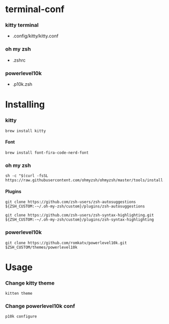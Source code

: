 # terminal-conf

### kitty terminal

- .config/kitty/kitty.conf

### oh my zsh

- .zshrc

### powerlevel10k

- .p10k.zsh

# Installing

### kitty

```
brew install kitty
```

#### Font

```
brew install font-fira-code-nerd-font
```

### oh my zsh

```
sh -c "$(curl -fsSL https://raw.githubusercontent.com/ohmyzsh/ohmyzsh/master/tools/install.sh)"
```

#### Plugins

```
git clone https://github.com/zsh-users/zsh-autosuggestions ${ZSH_CUSTOM:-~/.oh-my-zsh/custom}/plugins/zsh-autosuggestions
```

```
git clone https://github.com/zsh-users/zsh-syntax-highlighting.git ${ZSH_CUSTOM:-~/.oh-my-zsh/custom}/plugins/zsh-syntax-highlighting
```

### powerlevel10k

```
git clone https://github.com/romkatv/powerlevel10k.git $ZSH_CUSTOM/themes/powerlevel10k
```

# Usage

### Change kitty theme

```
kitten theme
```

### Change powerlevel10k conf

```
p10k configure
```
